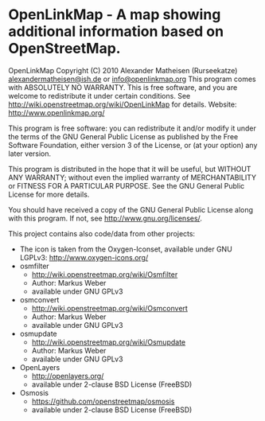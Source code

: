 OpenLinkMap - A map showing additional information based on OpenStreetMap.
==========================================================================

OpenLinkMap Copyright (C) 2010 Alexander Matheisen (Rurseekatze) <alexandermatheisen@ish.de> or <info@openlinkmap.org>
This program comes with ABSOLUTELY NO WARRANTY.
This is free software, and you are welcome to redistribute it under certain conditions.
See http://wiki.openstreetmap.org/wiki/OpenLinkMap for details.
Website: http://www.openlinkmap.org/


This program is free software: you can redistribute it and/or modify
it under the terms of the GNU General Public License as published by
the Free Software Foundation, either version 3 of the License, or
(at your option) any later version.

This program is distributed in the hope that it will be useful,
but WITHOUT ANY WARRANTY; without even the implied warranty of
MERCHANTABILITY or FITNESS FOR A PARTICULAR PURPOSE.  See the
GNU General Public License for more details.

You should have received a copy of the GNU General Public License
along with this program.  If not, see <http://www.gnu.org/licenses/>.


This project contains also code/data from other projects:

* The icon is taken from the Oxygen-Iconset, available under GNU LGPLv3: http://www.oxygen-icons.org/
* osmfilter
    * http://wiki.openstreetmap.org/wiki/Osmfilter
    * Author: Markus Weber
    * available under GNU GPLv3
* osmconvert
    * http://wiki.openstreetmap.org/wiki/Osmconvert
    * Author: Markus Weber
    * available under GNU GPLv3
* osmupdate
    * http://wiki.openstreetmap.org/wiki/Osmupdate
    * Author: Markus Weber
    * available under GNU GPLv3
* OpenLayers
    * http://openlayers.org/
    * available under 2-clause BSD License (FreeBSD)
* Osmosis
    * https://github.com/openstreetmap/osmosis
    * available under 2-clause BSD License (FreeBSD)
